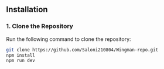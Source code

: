 ## **Installation**

### **1. Clone the Repository**
Run the following command to clone the repository:
```bash
git clone https://github.com/Saloni210804/Wingman-repo.git
npm install
npm run dev
